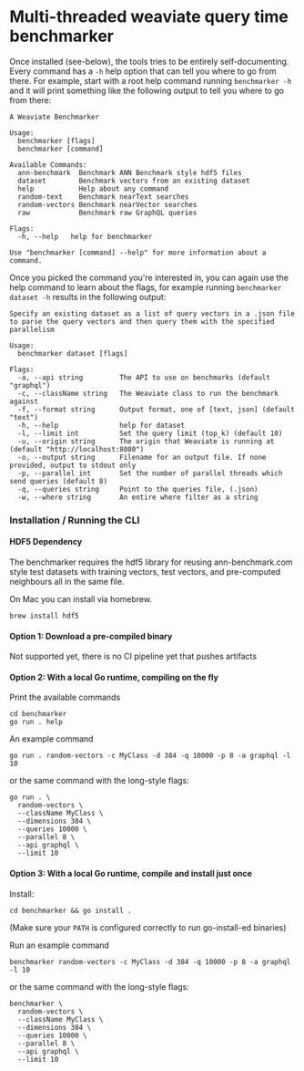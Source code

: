 # Multi-threaded weaviate query time benchmarker

Once installed (see-below), the tools tries to be entirely self-documenting. Every command has a `-h` help option that can tell you where to go from there. For example, start with a root help command running `benchmarker -h` and it will print something like the following output to tell you where to go from there:

```
A Weaviate Benchmarker

Usage:
  benchmarker [flags]
  benchmarker [command]

Available Commands:
  ann-benchmark  Benchmark ANN Benchmark style hdf5 files
  dataset        Benchmark vectors from an existing dataset
  help           Help about any command
  random-text    Benchmark nearText searches
  random-vectors Benchmark nearVector searches
  raw            Benchmark raw GraphQL queries

Flags:
  -h, --help   help for benchmarker

Use "benchmarker [command] --help" for more information about a command.
```

Once you picked the command you're interested in, you can again use the help command to learn about the flags, for example running `benchmarker dataset -h` results in the following output:

```
Specify an existing dataset as a list of query vectors in a .json file to parse the query vectors and then query them with the specified parallelism

Usage:
  benchmarker dataset [flags]

Flags:
  -a, --api string         The API to use on benchmarks (default "graphql")
  -c, --className string   The Weaviate class to run the benchmark against
  -f, --format string      Output format, one of [text, json] (default "text")
  -h, --help               help for dataset
  -l, --limit int          Set the query limit (top_k) (default 10)
  -u, --origin string      The origin that Weaviate is running at (default "http://localhost:8080")
  -o, --output string      Filename for an output file. If none provided, output to stdout only
  -p, --parallel int       Set the number of parallel threads which send queries (default 8)
  -q, --queries string     Point to the queries file, (.json)
  -w, --where string       An entire where filter as a string
```

### Installation / Running the CLI

#### HDF5 Dependency

The benchmarker requires the hdf5 library for reusing ann-benchmark.com style test datasets
with training vectors, test vectors, and pre-computed neighbours all in the same file.

On Mac you can install via homebrew.

```
brew install hdf5
```

#### Option 1: Download a pre-compiled binary

Not supported yet, there is no CI pipeline yet that pushes artifacts

#### Option 2: With a local Go runtime, compiling on the fly

Print the available commands
```
cd benchmarker
go run . help
```

An example command

```
go run . random-vectors -c MyClass -d 384 -q 10000 -p 8 -a graphql -l 10
```

or the same command with the long-style flags:

```
go run . \
  random-vectors \
  --className MyClass \
  --dimensions 384 \
  --queries 10000 \
  --parallel 8 \
  --api graphql \
  --limit 10
```

#### Option 3: With a local Go runtime, compile and install just once

Install:

```
cd benchmarker && go install .
```

(Make sure your `PATH` is configured correctly to run go-install-ed binaries)

Run an example command

```
benchmarker random-vectors -c MyClass -d 384 -q 10000 -p 8 -a graphql -l 10
```

or the same command with the long-style flags:

```
benchmarker \
  random-vectors \
  --className MyClass \
  --dimensions 384 \
  --queries 10000 \
  --parallel 8 \
  --api graphql \
  --limit 10
```

